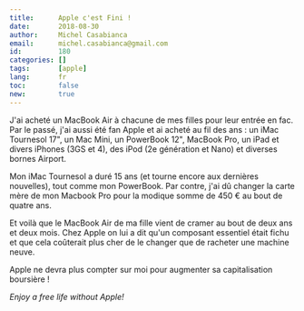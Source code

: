 ```yaml
---
title:      Apple c'est Fini !
date:       2018-08-30
author:     Michel Casabianca
email:      michel.casabianca@gmail.com
id:         180
categories: []
tags:       [apple]
lang:       fr
toc:        false
new:        true
---
```


J'ai acheté un MacBook Air à chacune de mes filles pour leur entrée en fac. Par le passé, j'ai aussi été fan Apple et ai acheté au fil des ans : un iMac Tournesol 17", un Mac Mini, un PowerBook 12", MacBook Pro, un iPad et divers iPhones (3GS et 4), des iPod (2e génération et Nano) et diverses bornes Airport.

<!--more-->

Mon iMac Tournesol a duré 15 ans (et tourne encore aux dernières nouvelles), tout comme mon PowerBook. Par contre, j'ai dû changer la carte mère de mon Macbook Pro pour la modique somme de 450 € au bout de quatre ans.

Et voilà que le MacBook Air de ma fille vient de cramer au bout de deux ans et deux mois. Chez Apple on lui a dit qu'un composant essentiel était fichu et que cela coûterait plus cher de le changer que de racheter une machine neuve.

Apple ne devra plus compter sur moi pour augmenter sa capitalisation boursière !

*Enjoy a free life without Apple!*
